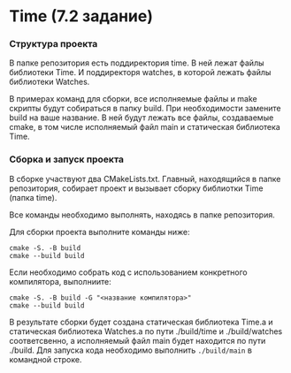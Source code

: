 # Time (7.2 задание)

### Структура проекта
В папке репозитория есть поддиректория time. В ней лежат файлы библиотеки Time.
И поддиректоря watches, в которой лежать файлы библиотеки Watches.

В примерах команд для сборки, все исполняемые файлы и make скрипты будут собираться в папку build. При необходимости замените build на ваше название.
В ней будут лежать все файлы, создаваемые cmake, в том числе исполняемый файл main и статическая библиотека Time.

### Сборка и запуск проекта
В сборке участвуют два CMakeLists.txt. Главный, находящийся в папке репозитория, собирает проект и вызывает сборку библиотки Time (папка time).

Все команды необходимо выполнять, находясь в папке репозитория.

Для сборки проекта выполните команды ниже:
```
cmake -S. -B build
cmake --build build
```
Если необходимо собрать код с использованием конкретного компилятора, выполниите:
```
cmake -S. -B build -G "<название компилятора>"
cmake --build build
```

В результате сборки будет создана статическая библиотека Time.a и статическая библиотека Watches.a по пути ./build/time и ./build/watches соответсвенно, а исполняемый файл main будет находится по пути ./build.
Для запуска кода необходимо выполнить `./build/main` в командной строке.


